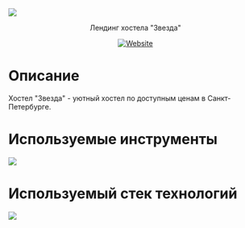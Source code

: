 <img src="https://user-images.githubusercontent.com/47634965/68447039-e22d0900-0221-11ea-939d-2afbaa6463e3.png">
<p align="center">Лендинг хостела "Звезда"</p>
<p align="center"><a align="center" href="http://zvezda-spb.ru"><img alt="Website" src="https://img.shields.io/website?up_message=zvezda-spb.ru&url=http%3A%2F%2Fzvezda-spb.ru%2F"></a></p>
<h1>Описание</h1>
<p>Хостел "Звезда" - уютный хостел по доступным ценам в Санкт-Петербурге.</p>
<h1>Используемые инструменты</h1>
<img src="https://user-images.githubusercontent.com/47634965/68449886-43f27080-022c-11ea-86e6-2febf578fe30.png">
<h1>Используемый стек технологий</h1>
<img src="https://user-images.githubusercontent.com/47634965/68449439-6a171100-022a-11ea-8aae-e163d34a0b23.png">
